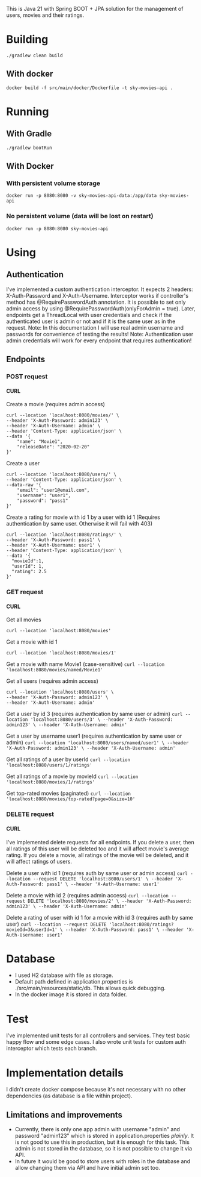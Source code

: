 This is Java 21 with Spring BOOT + JPA solution for the management of users, movies and their ratings.

# Building
```
./gradlew clean build
```
## With docker
```
docker build -f src/main/docker/Dockerfile -t sky-movies-api .
```
# Running
## With Gradle
```
./gradlew bootRun
```
## With Docker
### With persistent volume storage
```
docker run -p 8080:8080 -v sky-movies-api-data:/app/data sky-movies-api
```
### No persistent volume (data will be lost on restart)
```
docker run -p 8080:8080 sky-movies-api
```

# Using
## Authentication
I've implemented a custom authentication interceptor. It expects 2 headers: X-Auth-Password and X-Auth-Username.
Interceptor works if controller's method has @RequirePasswordAuth annotation. 
It is possible to set only admin access by using @RequirePasswordAuth(onlyForAdmin = true).
Later, endpoints get a ThreadLocal with user credentials and check if the authenticated user is admin or not and if it is the same user as in the request.
Note: In this documentation I will use real admin username and passwords for convenience of testing the results!
Note: Authentication user admin credentials will work for every endpoint that requires authentication!

## Endpoints
### POST request
#### CURL
Create a movie (requires admin access)
```
curl --location 'localhost:8080/movies/' \
--header 'X-Auth-Password: admin123' \
--header 'X-Auth-Username: admin' \
--header 'Content-Type: application/json' \
--data '{
	"name": "Movie1",
    "releaseDate": "2020-02-20"
}'
```
Create a user
```
curl --location 'localhost:8080/users/' \
--header 'Content-Type: application/json' \
--data-raw '{
	"email": "user1@email.com",
    "username": "user1",
    "password": "pass1"
}'
```
Create a rating for movie with id 1 by a user with id 1 (Requires authentication by same user. Otherwise it will fail with 403)
```
curl --location 'localhost:8080/ratings/' \
--header 'X-Auth-Password: pass1' \
--header 'X-Auth-Username: user1' \
--header 'Content-Type: application/json' \
--data '{
  "movieId":1,
  "userId": 1,
  "rating": 2.5
}'
```

### GET request
#### CURL
Get all movies
```
curl --location 'localhost:8080/movies'
```

Get a movie with id 1
```
curl --location 'localhost:8080/movies/1'
```

Get a movie with name Movie1 (case-sensitive)
`curl --location 'localhost:8080/movies/named/Movie1'`

Get all users (requires admin access)
```
curl --location 'localhost:8080/users' \
--header 'X-Auth-Password: admin123' \
--header 'X-Auth-Username: admin'
```

Get a user by id 3 (requires authentication by same user or admin)
`curl --location 'localhost:8080/users/3' \
--header 'X-Auth-Password: admin123' \
--header 'X-Auth-Username: admin'`

Get a user by username user1 (requires authentication by same user or admin)
`curl --location 'localhost:8080/users/named/user1' \
--header 'X-Auth-Password: admin123' \
--header 'X-Auth-Username: admin'`

Get all ratings of a user by userId
`curl --location 'localhost:8080/users/1/ratings'`

Get all ratings of a movie by movieId
`curl --location 'localhost:8080/movies/1/ratings'`

Get top-rated movies (paginated)
`curl --location 'localhost:8080/movies/top-rated?page=0&size=10'`

### DELETE request
#### CURL
I've implemented delete requests for all endpoints. If you delete a user, then all ratings of this user will be deleted too and it will affect movie's average rating.
If you delete a movie, all ratings of the movie will be deleted, and it will affect ratings of users.

Delete a user with id 1 (requires auth by same user or admin access)
`curl --location --request DELETE 'localhost:8080/users/1' \
--header 'X-Auth-Password: pass1' \
--header 'X-Auth-Username: user1'`

Delete a movie with id 2 (requires admin access)
`curl --location --request DELETE 'localhost:8080/movies/2' \
--header 'X-Auth-Password: admin123' \
--header 'X-Auth-Username: admin'`

Delete a rating of user with id 1 for a movie with id 3 (requires auth by same user)
`curl --location --request DELETE 'localhost:8080/ratings?movieId=3&userId=1' \
--header 'X-Auth-Password: pass1' \
--header 'X-Auth-Username: user1'`

# Database
- I used H2 database with file as storage.
- Default path defined in application.properties is ./src/main/resources/static/db. This allows quick debugging.
- In the docker image it is stored in data folder.

# Test
I've implemented unit tests for all controllers and services. They test basic happy flow and some edge cases.
I also wrote unit tests for custom auth interceptor which tests each branch. 

# Implementation details
I didn't create docker compose because it's not necessary with no other dependencies (as database is a file within project).

## Limitations and improvements
- Currently, there is only one app admin with username "admin" and password "admin123" which is stored in application.properties _plainly_.
  It is not good to use this in production, but it is enough for this task.
  This admin is not stored in the database, so it is not possible to change it via API. 
- In future it would be good to store users with roles in the database and allow changing them via API and have initial admin set too.